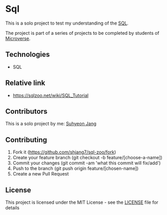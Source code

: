 # Sql

This is a solo project to test my understanding of the [SQL](https://en.wikipedia.org/wiki/SQL).

The project is part of a series of projects to be completed by students of [Microverse](https://www.microverse.org/ "The Global School for Remote Software Developers!").

## Technologies

- SQL

## Relative link

- https://sqlzoo.net/wiki/SQL_Tutorial

## Contributors

This is a solo project by me: [Suhyeon Jang](https://github.com/shjang7)

## Contributing

1. Fork it (https://github.com/shjang7/sql-zoo/fork)
2. Create your feature branch (git checkout -b feature/[choose-a-name])
3. Commit your changes (git commit -am 'what this commit will fix/add')
4. Push to the branch (git push origin feature/[chosen-name])
5. Create a new Pull Request

## License

This project is licensed under the MIT License - see the [LICENSE](./LICENSE) file for details

